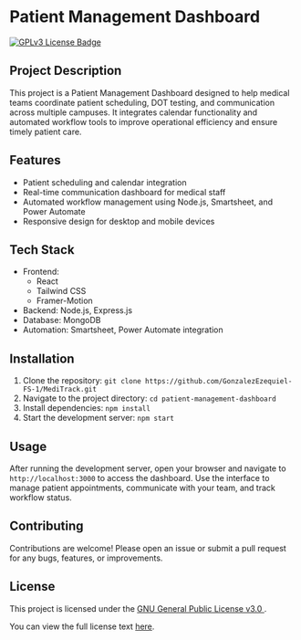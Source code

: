 <h1>Patient Management Dashboard</h1>
  
  <p>
    <a href="https://www.gnu.org/licenses/gpl-3.0.en.html" target="_blank" rel="noopener noreferrer">
      <img src="https://img.shields.io/badge/License-GPLv3-blue.svg" alt="GPLv3 License Badge" />
    </a>
  </p>

  <h2>Project Description</h2>
  <p>
    This project is a Patient Management Dashboard designed to help medical teams coordinate patient scheduling, DOT testing, and communication across multiple campuses. It integrates calendar functionality and automated workflow tools to improve operational efficiency and ensure timely patient care.
  </p>

  <h2>Features</h2>
  <ul>
    <li>Patient scheduling and calendar integration</li>
    <li>Real-time communication dashboard for medical staff</li>
    <li>Automated workflow management using Node.js, Smartsheet, and Power Automate</li>
    <li>Responsive design for desktop and mobile devices</li>
  </ul>

  <h2>Tech Stack</h2>
  <ul>
    <li>Frontend:<ul><li>React</li><li>Tailwind CSS</li><li>Framer-Motion</li></ul></li>
    <li>Backend: Node.js, Express.js</li>
    <li>Database: MongoDB</li>
    <li>Automation: Smartsheet, Power Automate integration</li>
  </ul>

  <h2>Installation</h2>
  <ol>
    <li>Clone the repository: <code>git clone https://github.com/GonzalezEzequiel-FS-1/MediTrack.git</code></li>
    <li>Navigate to the project directory: <code>cd patient-management-dashboard</code></li>
    <li>Install dependencies: <code>npm install</code></li>
    <li>Start the development server: <code>npm start</code></li>
  </ol>

  <h2>Usage</h2>
  <p>
    After running the development server, open your browser and navigate to <code>http://localhost:3000</code> to access the dashboard. Use the interface to manage patient appointments, communicate with your team, and track workflow status.
  </p>

  <h2>Contributing</h2>
  <p>
    Contributions are welcome! Please open an issue or submit a pull request for any bugs, features, or improvements.
  </p>

  <h2>License</h2>
  <p>
    This project is licensed under the 
    <a href="https://www.gnu.org/licenses/gpl-3.0.en.html" target="_blank" rel="noopener noreferrer">
      GNU General Public License v3.0
    </a>.
  </p>
  <p>
    You can view the full license text 
    <a href="https://www.gnu.org/licenses/gpl-3.0.txt" target="_blank" rel="noopener noreferrer">here</a>.
  </p>
